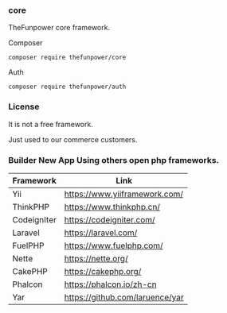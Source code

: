 ### core

TheFunpower core framework.

Composer 

~~~
composer require thefunpower/core
~~~

Auth

~~~
composer require thefunpower/auth
~~~

### License

It is not a free framework.

Just used to our commerce customers.




### Builder New App Using others open php frameworks.

|  Framework   | Link  |
|  ----  | ----  |
| Yii  | https://www.yiiframework.com/ |
| ThinkPHP | https://www.thinkphp.cn/ |
| CodeignIter  | https://codeigniter.com/ |
| Laravel  | https://laravel.com/ |
| FuelPHP  | https://www.fuelphp.com/ |
| Nette  | https://nette.org/ |
| CakePHP  | https://cakephp.org/ |
| Phalcon  | https://phalcon.io/zh-cn |
| Yar  |  https://github.com/laruence/yar |
  
 